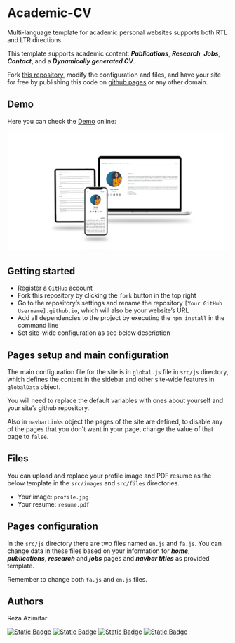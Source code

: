 # Academic-CV
Multi-language template for academic personal websites supports both RTL and LTR directions.

This template supports academic content: ***Publications***, ***Research***, ***Jobs***, ***Contact***, and a ***Dynamically generated CV***.

Fork [this repository](https://github.com/reza-azimifar/Academic-CV/), modify the configuration and files, and have your site for free by publishing this code on [github pages](https://pages.github.com/) or any other domain.


## Demo 
Here you can check the [Demo](https://rezaexplains.000webhostapp.com/) online:

![Demo Image](./src/images/demo.jpg)


## Getting started
+ Register a `GitHub` account
+ Fork this repository by clicking the `fork` button in the top right
+ Go to the repository’s settings and rename the repository `[Your GitHub Username].github.io`, which will also be your website’s URL
+ Add all dependencies to the project by executing the `npm install` in the command line
+ Set site-wide configuration as see below description


## Pages setup and main configuration
The main configuration file for the site is in `global.js` file in `src/js` directory, which defines the content in the sidebar and other site-wide features in `globalData` object.

You will need to replace the default variables with ones about yourself and your site’s github repository.

Also in `navbarLinks` object the pages of the site are defined, to disable any of the pages that you don't want in your page, change the value of that page to `false`.

## Files
You can upload and replace your profile image and PDF resume as the below template in the `src/images` and `src/files` directories.

+ Your image: `profile.jpg`
+ Your resume: `resume.pdf`

## Pages configuration
In the `src/js` directory there are two files named `en.js` and `fa.js`. You can change data in these files based on your information for ***home***, ***publications***, ***research*** and ***jobs*** pages and ***navbar titles*** as provided template.

Remember to change both `fa.js` and `en.js` files.

## Authors
Reza Azimifar

<a href="https://rezaexplains.com/">![Static Badge](https://img.shields.io/badge/website%20-%20%23282828?style=for-the-badge&logo=esri&logoColor=%23CCFF00&color=%23282828)</a>
<a href="mailto:azimifar.reza@gmail.com@gmail.com">![Static Badge](https://img.shields.io/badge/Gmail%20-%20%23282828?style=for-the-badge&logo=gmail&color=%23282828)</a>
<a href="https://www.linkedin.com/in/reza-azimifar/">![Static Badge](https://img.shields.io/badge/linkedin%20-%20%23282828?style=for-the-badge&logo=linkedin&logoColor=%230A66C2&color=%23282828)</a>
<a href="https://www.instagram.com/reza.explains/">![Static Badge](https://img.shields.io/badge/instagram%20-%20%23282828?style=for-the-badge&logo=instagram&color=%23282828)</a>